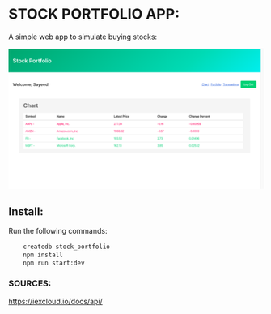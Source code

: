 # STOCK PORTFOLIO APP:
  A simple web app to simulate buying stocks:

  ![homepage](/public/home.png)

## Install: 
  Run the following commands:

  ```
      createdb stock_portfolio
      npm install
      npm run start:dev
  ```


### SOURCES:
https://iexcloud.io/docs/api/